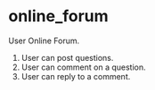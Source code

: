 # online_forum
User Online Forum.
1. User can post questions.
2. User can comment on a question.
3. User can reply to a comment.
